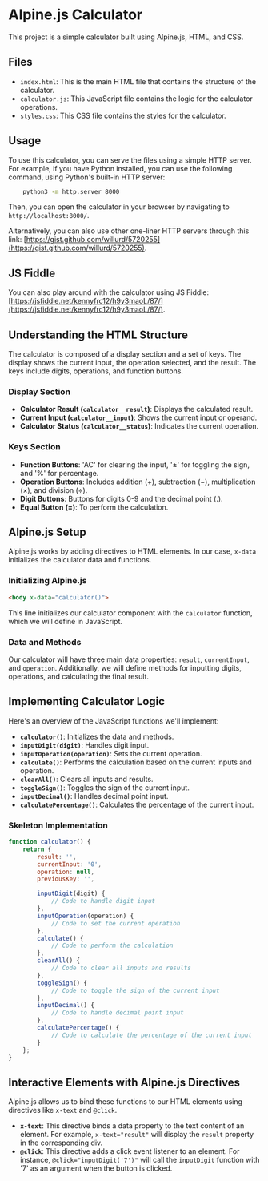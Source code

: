 # Alpine.js Calculator

This project is a simple calculator built using Alpine.js, HTML, and CSS.

## Files

- `index.html`: This is the main HTML file that contains the structure of the calculator.
- `calculator.js`: This JavaScript file contains the logic for the calculator operations.
- `styles.css`: This CSS file contains the styles for the calculator.

## Usage

To use this calculator, you can serve the files using a simple HTTP server. For example, if you have Python installed, you can use the following command, using Python's built-in HTTP server:

```bash
    python3 -m http.server 8000
```

Then, you can open the calculator in your browser by navigating to `http://localhost:8000/`.

Alternatively, you can also use other one-liner HTTP servers through this link: [https://gist.github.com/willurd/5720255](https://gist.github.com/willurd/5720255).

## JS Fiddle

You can also play around with the calculator using JS Fiddle: [https://jsfiddle.net/kennyfrc12/h9y3maoL/87/](https://jsfiddle.net/kennyfrc12/h9y3maoL/87/).


## Understanding the HTML Structure
The calculator is composed of a display section and a set of keys. The display shows the current input, the operation selected, and the result. The keys include digits, operations, and function buttons.

### Display Section
- **Calculator Result (`calculator__result`)**: Displays the calculated result.
- **Current Input (`calculator__input`)**: Shows the current input or operand.
- **Calculator Status (`calculator__status`)**: Indicates the current operation.

### Keys Section
- **Function Buttons**: 'AC' for clearing the input, '±' for toggling the sign, and '%' for percentage.
- **Operation Buttons**: Includes addition (+), subtraction (−), multiplication (×), and division (÷).
- **Digit Buttons**: Buttons for digits 0-9 and the decimal point (.).
- **Equal Button (=)**: To perform the calculation.

## Alpine.js Setup
Alpine.js works by adding directives to HTML elements. In our case, `x-data` initializes the calculator data and functions.

### Initializing Alpine.js
```html
<body x-data="calculator()">
```
This line initializes our calculator component with the `calculator` function, which we will define in JavaScript.

### Data and Methods
Our calculator will have three main data properties: `result`, `currentInput`, and `operation`. Additionally, we will define methods for inputting digits, operations, and calculating the final result.

## Implementing Calculator Logic
Here's an overview of the JavaScript functions we'll implement:

- **`calculator()`**: Initializes the data and methods.
- **`inputDigit(digit)`**: Handles digit input.
- **`inputOperation(operation)`**: Sets the current operation.
- **`calculate()`**: Performs the calculation based on the current inputs and operation.
- **`clearAll()`**: Clears all inputs and results.
- **`toggleSign()`**: Toggles the sign of the current input.
- **`inputDecimal()`**: Handles decimal point input.
- **`calculatePercentage()`**: Calculates the percentage of the current input.

### Skeleton Implementation
```javascript
function calculator() {
    return {
        result: '',
        currentInput: '0',
        operation: null,
        previousKey: '',

        inputDigit(digit) {
            // Code to handle digit input
        },
        inputOperation(operation) {
            // Code to set the current operation
        },
        calculate() {
            // Code to perform the calculation
        },
        clearAll() {
            // Code to clear all inputs and results
        },
        toggleSign() {
            // Code to toggle the sign of the current input
        },
        inputDecimal() {
            // Code to handle decimal point input
        },
        calculatePercentage() {
            // Code to calculate the percentage of the current input
        }
    };
}
```

## Interactive Elements with Alpine.js Directives
Alpine.js allows us to bind these functions to our HTML elements using directives like `x-text` and `@click`.

- **`x-text`**: This directive binds a data property to the text content of an element. For example, `x-text="result"` will display the `result` property in the corresponding div.
- **`@click`**: This directive adds a click event listener to an element. For instance, `@click="inputDigit('7')"` will call the `inputDigit` function with '7' as an argument when the button is clicked.
